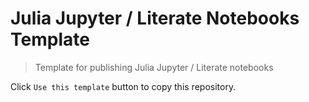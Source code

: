 # Julia Jupyter / Literate Notebooks Template

> Template for publishing Julia Jupyter / Literate notebooks

Click `Use this template` button to copy this repository.
